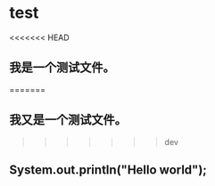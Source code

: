 # test
<<<<<<< HEAD
## 我是一个测试文件。
=======
## 我又是一个测试文件。
>>>>>>> dev
## System.out.println("Hello world");

